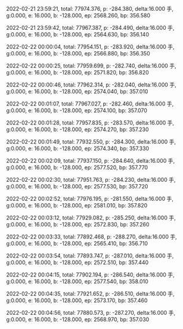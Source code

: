 2022-02-21 23:59:21, total: 77974.376, p: -284.380, delta:16.000 手, g:0.000, e: 16.000, b: -128.000, ep: 2568.260, bp: 356.580

2022-02-21 23:59:42, total: 77967.387, p: -284.490, delta:16.000 手, g:0.000, e: 16.000, b: -128.000, ep: 2564.630, bp: 356.140

2022-02-22 00:00:04, total: 77954.151, p: -283.920, delta:16.000 手, g:0.000, e: 16.000, b: -128.000, ep: 2566.880, bp: 356.350

2022-02-22 00:00:25, total: 77959.699, p: -282.740, delta:16.000 手, g:0.000, e: 16.000, b: -128.000, ep: 2571.820, bp: 356.820

2022-02-22 00:00:46, total: 77962.314, p: -282.040, delta:16.000 手, g:0.000, e: 16.000, b: -128.000, ep: 2574.040, bp: 357.010

2022-02-22 00:01:07, total: 77967.027, p: -282.460, delta:16.000 手, g:0.000, e: 16.000, b: -128.000, ep: 2574.100, bp: 357.070

2022-02-22 00:01:28, total: 77957.835, p: -283.570, delta:16.000 手, g:0.000, e: 16.000, b: -128.000, ep: 2574.270, bp: 357.230

2022-02-22 00:01:49, total: 77932.550, p: -284.300, delta:16.000 手, g:0.000, e: 16.000, b: -128.000, ep: 2574.340, bp: 357.330

2022-02-22 00:02:09, total: 77937.150, p: -284.640, delta:16.000 手, g:0.000, e: 16.000, b: -128.000, ep: 2577.520, bp: 357.770

2022-02-22 00:02:30, total: 77951.763, p: -284.230, delta:16.000 手, g:0.000, e: 16.000, b: -128.000, ep: 2577.530, bp: 357.720

2022-02-22 00:02:52, total: 77976.195, p: -281.550, delta:16.000 手, g:0.000, e: 16.000, b: -128.000, ep: 2581.010, bp: 357.820

2022-02-22 00:03:12, total: 77929.082, p: -285.250, delta:16.000 手, g:0.000, e: 16.000, b: -128.000, ep: 2572.830, bp: 357.260

2022-02-22 00:03:33, total: 77892.468, p: -288.270, delta:16.000 手, g:0.000, e: 16.000, b: -128.000, ep: 2565.410, bp: 356.710

2022-02-22 00:03:54, total: 77893.747, p: -287.010, delta:16.000 手, g:0.000, e: 16.000, b: -128.000, ep: 2572.510, bp: 357.440

2022-02-22 00:04:15, total: 77902.194, p: -286.540, delta:16.000 手, g:0.000, e: 16.000, b: -128.000, ep: 2577.540, bp: 358.010

2022-02-22 00:04:35, total: 77921.652, p: -286.510, delta:16.000 手, g:0.000, e: 16.000, b: -128.000, ep: 2573.170, bp: 357.460

2022-02-22 00:04:56, total: 77880.573, p: -287.270, delta:16.000 手, g:0.000, e: 16.000, b: -128.000, ep: 2568.970, bp: 357.030